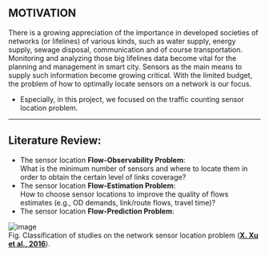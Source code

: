 ## MOTIVATION 
There is a growing appreciation of the importance in developed societies of networks (or lifelines) of various kinds, such as water supply, energy supply, sewage disposal, communication and of course transportation. Monitoring and analyzing those big lifelines data become vital for the planning and management in smart city. Sensors as the main means to supply such information become growing critical. With the limited budget, the problem of how to optimally locate sensors on a network is our focus. 

- Especially, in this project, we focused on the traffic counting sensor location problem. 
____________________________________

## Literature Review: 
 - The sensor location **Flow-Observability Problem**:      
      What is the minimum number of sensors and where to locate them in order to obtain the certain level of links coverage?              
 - The sensor location **Flow-Estimation Problem**:      
      How to choose sensor locations to improve the quality of flows estimates (e.g., OD demands, link/route flows, travel time)?    
 - The sensor location **Flow-Prediction Problem**:


![image](https://ars.els-cdn.com/content/image/1-s2.0-S0191261516000436-gr1.jpg)      
Fig.  Classification of studies on the network sensor location problem ([**X. Xu et al., 2016**](https://www.sciencedirect.com/science/article/pii/S0191261516000436?via%3Dihub)).     
